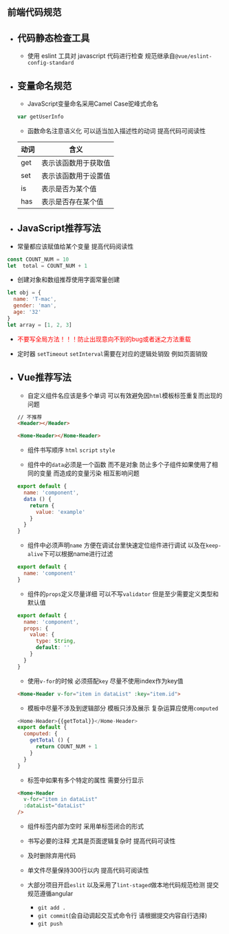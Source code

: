 ## 前端代码规范
* ## 代码静态检查工具
  * 使用 eslint 工具对 javascript 代码进行检查 规范继承自```@vue/eslint-config-standard```

* ## 变量命名规范
  * JavaScript变量命名采用Camel Case驼峰式命名
  ```js
  var getUserInfo
  ```
  * 函数命名注意语义化 可以适当加入描述性的动词 提高代码可阅读性
  
  |  动词   | 含义  |
  |  ----  | ----  |
  | get  | 表示该函数用于获取值 |
  | set  | 表示该函数用于设置值 |
  | is   | 表示是否为某个值 |
  | has  | 表示是否存在某个值 |

 * ## JavaScript推荐写法
  * 常量都应该赋值给某个变量 提高代码阅读性
  ```js
  const COUNT_NUM = 10
  let  total = COUNT_NUM + 1
  ```
  * 创建对象和数组推荐使用字面常量创建
  ```js
  let obj = {
    name: 'T-mac',
    gender: 'man',
    age: '32'
  }
  let array = [1, 2, 3]
  ```
  * <span style="color: red">不要写全局方法！！！防止出现意向不到的bug或者迷之方法重载</span>

  * 定时器 ```setTimeout``` ```setInterval```需要在对应的逻辑处销毁 例如页面销毁

* ## Vue推荐写法
  * 自定义组件名应该是多个单词 可以有效避免因```html```模板标签重复而出现的问题
  ```html
  // 不推荐
  <Header></Header>
  ```
  ```html 推荐
  <Home-Header></Home-Header>
  ```
  * 组件书写顺序 ```html``` ```script``` ```style```

  * 组件中的```data```必须是一个函数 而不是对象 防止多个子组件如果使用了相同的变量 而造成的变量污染 相互影响问题
  ```js
  export default {
    name: 'component',
    data () {
      return {
        value: 'example'
      }
    }
  }
  ```

  * 组件中必须声明```name``` 方便在调试台里快速定位组件进行调试 以及在```keep-alive```下可以根据name进行过滤
  ```js
  export default {
    name: 'component'
  }
  ```

  * 组件的```props```定义尽量详细 可以不写```validator``` 但是至少需要定义类型和默认值
  ```js
  export default {
    name: 'component',
    props: {
      value: {
        type: String,
        default: ''
      }
    }
  }
  ```
  * 使用```v-for```的时候 必须搭配```key``` 尽量不使用index作为key值
  ```html
  <Home-Header v-for="item in dataList" :key="item.id">
  ```

  * 模板中尽量不涉及到逻辑部分 模板只涉及展示 复杂运算应使用```computed```
  ```js
  <Home-Header>{{getTotal}}</Home-Header>
  export default {
    computed: {
      getTotal () {
        return COUNT_NUM + 1
      }
    }
  }
  ```
  * 标签中如果有多个特定的属性 需要分行显示
  ```html
  <Home-Header 
    v-for="item in dataList"
    :dataList="dataList"
  />
  ```
  
  * 组件标签内部为空时 采用单标签闭合的形式

  * 书写必要的注释 尤其是页面逻辑复杂时 提高代码可读性

  * 及时删除弃用代码

  * 单文件尽量保持300行以内 提高代码可阅读性

  * 大部分项目开启```eslit``` 以及采用了```lint-staged```做本地代码规范检测 提交规范遵循angular
    * ```git add .```
    * ```git commit```(会自动调起交互式命令行 请根据提交内容自行选择)
    * ```git push```